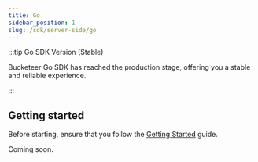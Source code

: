 ```yaml
---
title: Go
sidebar_position: 1
slug: /sdk/server-side/go
---
```


:::tip Go SDK Version (Stable)

Bucketeer Go SDK has reached the production stage, offering you a stable and reliable experience.

:::

## Getting started

Before starting, ensure that you follow the [Getting Started](/getting-started) guide.

Coming soon.
